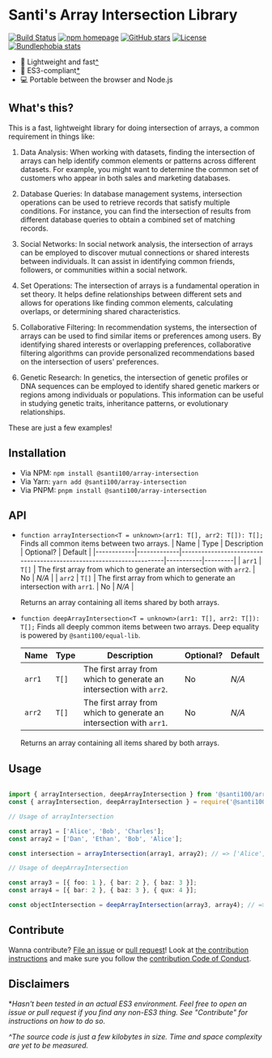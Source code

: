 # Santi's Array Intersection Library

[![Build Status][workflow badge]][repo actions]
[![npm homepage][npm badge]][npm home]
[![GitHub stars][stars badge]][repo url]
[![License][license badge]][repo url]
[![Bundlephobia stats][bundlephobia badge]][bundlephobia url]

[workflow badge]: https://github.com/santi100a/array-intersection/actions/workflows/main.yml/badge.svg
[npm badge]: https://img.shields.io/npm/v/@santi100/array-intersection
[stars badge]: https://img.shields.io/github/stars/santi100a/array-intersection.svg
[license badge]: https://img.shields.io/github/license/santi100a/array-intersection.svg
[bundlephobia badge]: https://img.shields.io/bundlephobia/min/@santi100/array-intersection

[npm home]: https://npmjs.org/package/@santi100/array-intersection
[repo actions]: https://github.com/santi100a/array-intersection/actions
[repo url]: https://github.com/santi100a/array-intersection
[bundlephobia url]: https://bundlephobia.com/package/@santi100/array-intersection@latest

- 🚀 Lightweight and fast[^](#disclaimers)
- 👴 ES3-compliant[*](#disclaimers)
- 💻 Portable between the browser and Node.js

## What's this?

This is a fast, lightweight library for doing intersection of arrays, a common
requirement in things like:

1. Data Analysis: When working with datasets, finding the intersection of arrays can help identify common elements or patterns across different datasets. For example, you might want to determine the common set of customers who appear in both sales and marketing databases.

2. Database Queries: In database management systems, intersection operations can be used to retrieve records that satisfy multiple conditions. For instance, you can find the intersection of results from different database queries to obtain a combined set of matching records.

3. Social Networks: In social network analysis, the intersection of arrays can be employed to discover mutual connections or shared interests between individuals. It can assist in identifying common friends, followers, or communities within a social network.

4. Set Operations: The intersection of arrays is a fundamental operation in set theory. It helps define relationships between different sets and allows for operations like finding common elements, calculating overlaps, or determining shared characteristics.

5. Collaborative Filtering: In recommendation systems, the intersection of arrays can be used to find similar items or preferences among users. By identifying shared interests or overlapping preferences, collaborative filtering algorithms can provide personalized recommendations based on the intersection of users' preferences.

6. Genetic Research: In genetics, the intersection of genetic profiles or DNA sequences can be employed to identify shared genetic markers or regions among individuals or populations. This information can be useful in studying genetic traits, inheritance patterns, or evolutionary relationships.

These are just a few examples!

## Installation

- Via NPM: `npm install @santi100/array-intersection`
- Via Yarn: `yarn add @santi100/array-intersection`
- Via PNPM: `pnpm install @santi100/array-intersection`

## API

- `function arrayIntersection<T = unknown>(arr1: T[], arr2: T[]): T[];`
  Finds all common items between two arrays.
   | Name       |     Type    |                            Description                              | Optional? | Default |
   |------------|-------------|---------------------------------------------------------------------|-----------|---------|
   |  `arr1`    |    `T[]`    | The first array from which to generate an intersection with `arr2`. | No        |  *N/A*  |
   |  `arr2`    |    `T[]`    | The first array from which to generate an intersection with `arr1`. | No        |  *N/A*  |

   Returns an array containing all items shared by both arrays.

- `function deepArrayIntersection<T = unknown>(arr1: T[], arr2: T[]): T[];`
  Finds all deeply common items between two arrays.
  Deep equality is powered by `@santi100/equal-lib`.

   | Name       |     Type    |                            Description                              | Optional? | Default |
   |------------|-------------|---------------------------------------------------------------------|-----------|---------|
   |  `arr1`    |    `T[]`    | The first array from which to generate an intersection with `arr2`. | No        |  *N/A*  |
   |  `arr2`    |    `T[]`    | The first array from which to generate an intersection with `arr1`. | No        |  *N/A*  |

   Returns an array containing all items shared by both arrays.

## Usage

```typescript

import { arrayIntersection, deepArrayIntersection } from '@santi100/array-intersection'; // ESM
const { arrayIntersection, deepArrayIntersection } = require('@santi100/array-intersection'); // CJS

// Usage of arrayIntersection

const array1 = ['Alice', 'Bob', 'Charles'];
const array2 = ['Dan', 'Ethan', 'Bob', 'Alice'];

const intersection = arrayIntersection(array1, array2); // => ['Alice', 'Bob']

// Usage of deepArrayIntersection

const array3 = [{ foo: 1 }, { bar: 2 }, { baz: 3 }];
const array4 = [{ bar: 2 }, { baz: 3 }, { qux: 4 }];

const objectIntersection = deepArrayIntersection(array3, array4); // => [{ bar: 2 }, { baz: 3 }]
```

## Contribute

Wanna contribute? [File an issue](issues) or [pull request](pulls)!
Look at [the contribution instructions](CONTRIBUTING.md)
and make sure you follow the [contribution Code of Conduct](CODE_OF_CONDUCT.md).

## Disclaimers

**Hasn't been tested in an actual ES3 environment. Feel free to open an issue or pull request if you find any non-ES3 thing. See "Contribute" for instructions on how to do so.*

*^The source code is just a few kilobytes in size. Time and space complexity are yet to be measured.*
